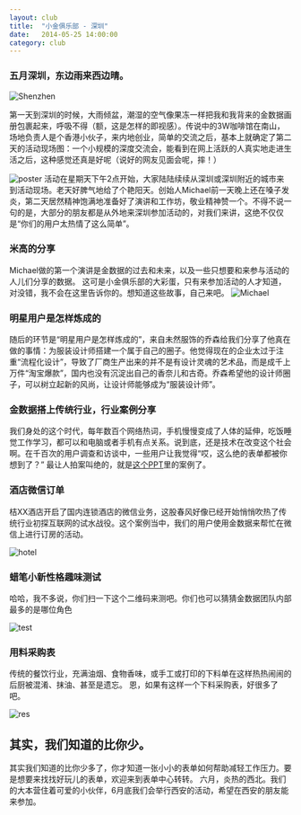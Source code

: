 ```yaml
---
layout: club
title:  "小金俱乐部 - 深圳"
date:   2014-05-25 14:00:00
category: club
---
```


### 五月深圳，东边雨来西边晴。
![Shenzhen](http://jinshuju-help-pics.b0.upaiyun.com/images/club-shenzhen-1.jpg)

第一天到深圳的时候，大雨倾盆，潮湿的空气像果冻一样把我和我背来的金数据画册包裹起来，呼吸不得（额，这是怎样的即视感）。传说中的3W咖啡馆在南山，场地负责人是个香港小伙子，来内地创业，简单的交流之后，基本上就确定了第二天的活动现场图：一个小规模的深度交流会，能看到在网上活跃的人真实地走进生活之后，这种感觉还真是好呢（说好的网友见面会呢，摔！）

![poster](http://jinshuju-help-pics.b0.upaiyun.com/images/club-shenzhen-2.png)
活动在星期天下午2点开始，大家陆陆续续从深圳或深圳附近的城市来到活动现场。老天好脾气地给了个艳阳天。创始人Michael前一天晚上还在嗓子发炎，第二天居然精神饱满地准备好了演讲和工作坊，敬业精神赞一个。不得不说一句的是，大部分的朋友都是从外地来深圳参加活动的，对我们来讲，这绝不仅仅是“你们的用户太热情了这么简单”。

### 米高的分享
Michael做的第一个演讲是金数据的过去和未来，以及一些只想要和来参与活动的人儿们分享的数据。
这可是小金俱乐部的大彩蛋，只有来参加活动的人才知道，对没错，我不会在这里告诉你的。想知道这些故事，自己来吧。
![Michael](http://jinshuju-help-pics.b0.upaiyun.com/images/club-shenzhen-3.png)

### 明星用户是怎样炼成的
随后的环节是“明星用户是怎样炼成的”，来自未然服饰的乔森给我们分享了他真在做的事情：为服装设计师搭建一个属于自己的圈子。他觉得现在的企业太过于注重“流程化设计”，导致了厂商生产出来的并不是有设计灵魂的艺术品，而是成千上万件“淘宝爆款”，国内也没有沉淀出自己的香奈儿和古奇。乔森希望他的设计师圈子，可以树立起新的风尚，让设计师能够成为“服装设计师”。

### 金数据搭上传统行业，行业案例分享
我们身处的这个时代，每年数百个网络热词，手机慢慢变成了人体的延伸，吃饭睡觉工作学习，都可以和电脑或者手机有点关系。说到底，还是技术在改变这个社会啊。在千百次的用户调查和访谈中，一些用户让我觉得“哎，这么绝的表单都被你想到了？” 最让人拍案叫绝的，就是[这个PPT](http://pan.baidu.com/s/1kToPfIf)里的案例了。

### 酒店微信订单
桔XX酒店开启了国内连锁酒店的微信业务，这股春风好像已经开始悄悄吹热了传统行业初探互联网的试水战役。这个案例当中，我们的用户使用金数据来帮忙在微信上进行订房的活动。

![hotel](http://jinshuju-help-pics.b0.upaiyun.com/images/club-shenzhen-hotelqrcode.png)

### 蜡笔小新性格趣味测试
哈哈，我不多说，你们扫一下这个二维码来测吧。你们也可以猜猜金数据团队内部最多的是哪位角色

![test](http://jinshuju-help-pics.b0.upaiyun.com/images/club-shenzhen-testingqrcode.png)

### 用料采购表
传统的餐饮行业，充满油烟、食物香味，或手工或打印的下料单在这样热热闹闹的后厨被混淆、抹油、甚至是遗忘。
恩，如果有这样一个下料采购表，好很多了吧。

![res](http://jinshuju-help-pics.b0.upaiyun.com/images/club-shenzhen-resqrcode.png)


## 其实，我们知道的比你少。
其实我们知道的比你少多了，你才知道一张小小的表单如何帮助减轻工作压力。要是想要来找找好玩儿的表单，欢迎来到表单中心转转。
六月，炎热的西北。我们的大本营住着可爱的小伙伴，6月底我们会举行西安的活动，希望在西安的朋友能来参加。
